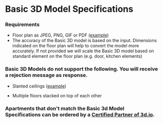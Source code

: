 # Basic 3D Model Specifications

### Requirements

* Floor plan as JPEG, PNG, GIF or PDF ([example](https://storage.3d.io/535e624259ee6b0200000484/2017-08-29_11-14-46_rsBtiq/floorplan.jpg))
* The accuracy of the Basic 3D model is based on the input. Dimensions indicated on the floor plan will help to convert the model more accurately. If not provided we will scale the Basic 3D model based on standard element on the floor plan (e.g. door, kitchen elements) 

### Basic 3D Models do not support the following. You will receive a rejection message as response.

* Slanted ceilings ([example](https://storage.3d.io/535e624259ee6b0200000484/2017-08-29_11-38-25_9kakpS/home-2112652_960_720.jpg))

* Multiple floors stacked on top of each other


### Apartments that don't match the Basic 3d Model Specifications can be ordered by a [Certified Partner of 3d.io](https://www.3d.io.com).

